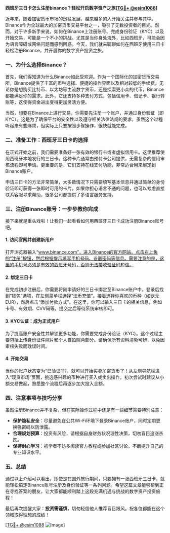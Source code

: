 **西班牙三日卡怎么注册binance？轻松开启数字资产之旅[[TG💪+ @esim1088](https://t.me/s/esim1088)]**

近年来，随着加密货币市场的迅猛发展，越来越多的人开始关注并参与其中。Binance作为全球最大的加密货币交易平台之一，吸引了无数投资者的目光。然而，对于许多新手来说，如何在Binance上注册账号、完成身份验证（KYC）以及开始交易，可能是一个不小的挑战。尤其是当你身处海外，比如西班牙，可能会因为语言障碍或网络问题而感到困惑。今天，我们就来聊聊如何在西班牙使用三日卡轻松注册Binance，并开启你的数字资产投资之旅。

### 一、为什么选择Binance？

首先，我们得知道为什么Binance如此受欢迎。作为一个国际化的加密货币交易所，Binance提供了丰富的币种选择、便捷的操作界面以及相对较低的手续费。无论你是想购买比特币、以太坊等主流数字货币，还是探索更小众的代币，Binance都能满足你的需求。此外，它还支持多种支付方式，包括信用卡、借记卡、银行转账等，这使得资金进出变得更加灵活方便。

当然，想要在Binance上进行交易，你需要先注册一个账户，并通过身份验证（即KYC）。这是为了确保平台的安全性以及遵守相关法律法规的要求。虽然这个过程听起来有些麻烦，但实际上只要按照步骤操作，很快就能完成。

### 二、准备工作：西班牙三日卡的选择

在正式开始之前，我们需要准备好一张有效的银行卡或者虚拟信用卡。这里推荐使用西班牙本地发行的三日卡。这种卡片通常由预付卡公司提供，无需复杂的信用审核流程即可申请。更重要的是，它们支持在线支付功能，非常适合用来绑定到Binance账户。

申请三日卡的方法非常简单，大多数情况下只需要填写基本信息并通过简单的身份验证即可获得一张即时可用的卡片。如果你担心语言不通的问题，也可以考虑直接联系客服寻求帮助，很多公司都提供了多语言服务支持。

### 三、注册Binance账号：一步步教你完成

接下来就是重头戏啦！让我们一起看看如何用西班牙三日卡成功注册Binance账号吧。

#### 1. 访问官网并创建新用户

打开浏览器输入“www.binance.com”，进入Binance的官方网站。点击右上角的“注册”按钮，然后根据提示填写手机号码、设置密码等信息。需要注意的是，这里的手机号必须是有效的西班牙号码，否则无法接收验证码短信。

#### 2. 绑定三日卡

在完成初步注册后，你需要将刚申请好的三日卡绑定至Binance账户中。登录后找到“钱包”选项，在左侧菜单栏选择“法币充值”。接着选择你喜欢的币种（如欧元EUR），然后点击“添加付款方式”。在这里，你可以输入三日卡的相关信息，例如卡号、有效期、CVV码等。提交之后等待系统审核即可。

#### 3. KYC认证：成为正式用户

为了提高账户安全性并解锁更多功能，你需要完成身份验证（KYC）。这个过程主要包括上传身份证件照片和个人自拍照两部分。请确保所有资料清晰可辨，以免因审核失败而耽误时间。

#### 4. 开始交易

当你的账户状态变为“已验证”时，就可以开始买卖加密货币了！从左侧导航栏进入“现货市场”页面，挑选感兴趣的币种进行买入或卖出操作。初次尝试时建议从小额交易做起，熟悉整个流程后再逐步加大投入金额。

### 四、注意事项与技巧分享

虽然注册Binance并不复杂，但在实际操作过程中还是有一些细节需要特别注意：

- **保护隐私安全**：尽量避免在公共Wi-Fi环境下登录Binance账户，同时定期更换强密码以防泄露。
- **合理规划预算**：投资有风险，请根据自身财务状况理性决策，切勿盲目追涨杀跌。
- **保持耐心学习**：初学者不妨多阅读官方教程或参加社区讨论，不断提升自己的专业知识水平。

### 五、总结

通过以上介绍可以看出，即使是在国外旅行期间，只要拥有一张西班牙三日卡，就能轻松搞定Binance账号注册及身份验证等一系列问题。希望这篇文章能够帮到正在寻找答案的朋友，让大家都能顺利踏上这段充满机遇与挑战的数字资产投资旅程！

最后再次提醒大家：**投资需谨慎**，切勿轻信他人推荐盲目跟风。祝各位都能在这个领域取得理想的成绩！

[[TG💪+ @esim1088](https://t.me/s/esim1088) ![Image](https://i.postimg.cc/4NQfJmqS/Snipaste-2025-05-13-00-14-12.png)]